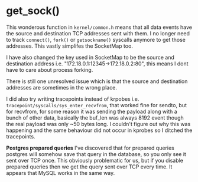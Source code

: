 # get_sock()

This wonderous function in `kernel/common.h` means that all data events have the source and destination TCP addresses sent with them. I no longer need to track `connect()`, `fork()` or `getsockname()` syscalls anymore to get those addresses. This vastly simplifes the SocketMap too.

I have also changed the key used in SocketMap to be the source and destination address i.e. "172.18.0.1:12345->172.18.0.2:80", this means I dont have to care about process forking.

There is still one unresolved issue which is that the source and destination addresses are sometimes in the wrong place.

I did also try writing tracepoints instead of krpobes i.e. `tracepoint/syscalls/sys_enter_recvfrom`, that worked fine for sendto, but for recvfrom, for some reason it was sending the payload along with a bunch of other data, basically the buf_len was always 8192 event though the real payload was only ~50 bytes long. I couldn't figure out why this was happening and the same behaviour did not occur in kprobes so I ditched the tracepoints.

**Postgres prepared queries**
I've discovered that for prepared queries postgres will somehow save that query in the database, so you only see it sent over TCP once. This obviously problematic for us, but if you disable prepared queries then we get the query sent over TCP every time. It appears that MySQL works in the same way.
